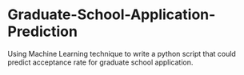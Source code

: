 # Graduate-School-Application-Prediction
Using Machine Learning technique to write a python script that could predict acceptance rate for graduate school application.
